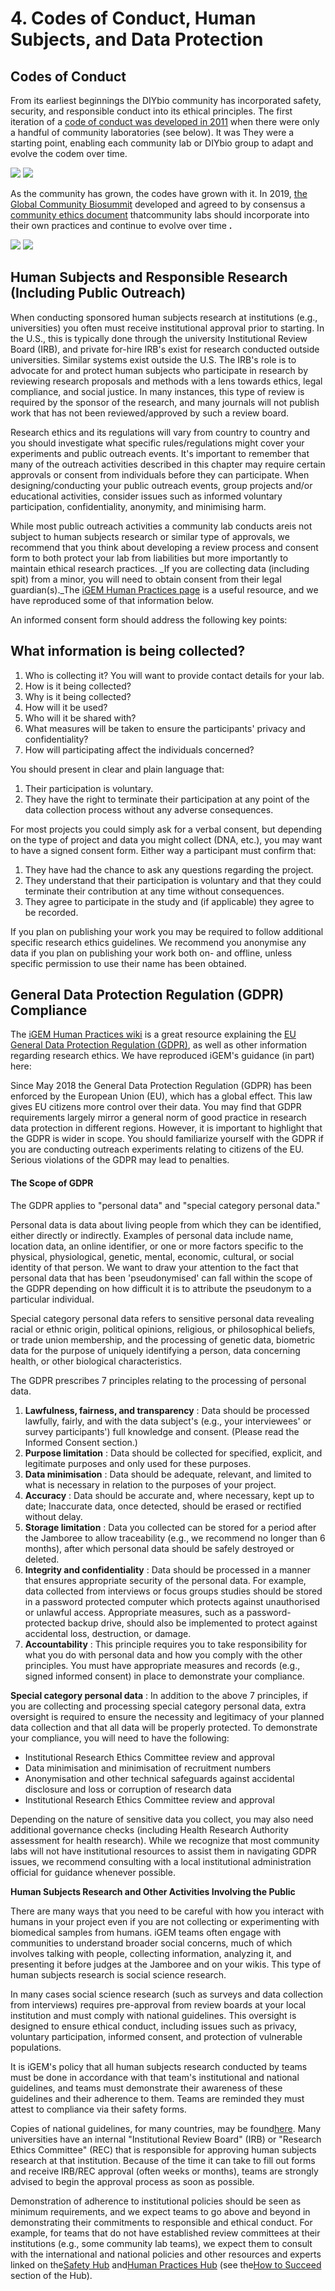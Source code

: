 # 4. Codes of Conduct, Human Subjects, and Data Protection
## Codes of Conduct

From its earliest beginnings the DIYbio community has incorporated safety, security, and responsible conduct into its ethical principles. The first iteration of a [code of conduct was developed in 2011](https://diybio.org/codes/) when there were only a handful of community laboratories (see below). It was They were a starting point, enabling each community lab or DIYbio group to adapt and evolve the codem over time.

![](img/image64.png) ![](img/image2.png)

As the community has grown, the codes have grown with it. In 2019, [the Global Community Biosummit](https://www.biosummit.org/) developed and agreed to by consensus a [community ethics document](https://www.biosummit.org/ethics) thatcommunity labs should incorporate into their own practices and continue to evolve over time **.**

![](img/image33.jpg) ![](img/image70.jpg)

## **Human Subjects and Responsible Research (Including Public Outreach)**

When conducting sponsored human subjects research at institutions (e.g., universities) you often must receive institutional approval prior to starting. In the U.S., this is typically done through the university Institutional Review Board (IRB), and private for-hire IRB&#39;s exist for research conducted outside universities. Similar systems exist outside the U.S. The IRB&#39;s role is to advocate for and protect human subjects who participate in research by reviewing research proposals and methods with a lens towards ethics, legal compliance, and social justice. In many instances, this type of review is required by the sponsor of the research, and many journals will not publish work that has not been reviewed/approved by such a review board.

Research ethics and its regulations will vary from country to country and you should investigate what specific rules/regulations might cover your experiments and public outreach events. It&#39;s important to remember that many of the outreach activities described in this chapter may require certain approvals or consent from individuals before they can participate. When designing/conducting your public outreach events, group projects and/or educational activities, consider issues such as informed voluntary participation, confidentiality, anonymity, and minimising harm.

While most public outreach activities a community lab conducts areis not subject to human subjects research or similar type of approvals, we recommend that you think about developing a review process and consent form to both protect your lab from liabilities but more importantly to maintain ethical research practices. _If you are collecting data (including spit) from a minor, you will need to obtain consent from their legal guardian(s)._The [iGEM Human Practices page](https://2019.igem.org/Human_Practices/Resources) is a useful resource, and we have reproduced some of that information below.

An informed consent form should address the following key points:

## What information is being collected?

1. Who is collecting it? You will want to provide contact details for your lab.
2. How is it being collected?
3. Why is it being collected?
4. How will it be used?
5. Who will it be shared with?
6. What measures will be taken to ensure the participants&#39; privacy and confidentiality?
7. How will participating affect the individuals concerned?

You should present in clear and plain language that:

1. Their participation is voluntary.
2. They have the right to terminate their participation at any point of the data collection process without any adverse consequences.

For most projects you could simply ask for a verbal consent, but depending on the type of project and data you might collect (DNA, etc.), you may want to have a signed consent form. Either way a participant must confirm that:

1. They have had the chance to ask any questions regarding the project.
2. They understand that their participation is voluntary and that they could terminate their contribution at any time without consequences.
3. They agree to participate in the study and (if applicable) they agree to be recorded.

If you plan on publishing your work you may be required to follow additional specific research ethics guidelines. We recommend you anonymise any data if you plan on publishing your work both on- and offline, unless specific permission to use their name has been obtained.

## **General Data Protection Regulation (GDPR) Compliance**

The [iGEM Human Practices wiki](https://2019.igem.org/Human_Practices/Resources) is a great resource explaining the [EU General Data Protection Regulation (GDPR)](https://ec.europa.eu/info/law/law-topic/data-protection_en), as well as other information regarding research ethics. We have reproduced iGEM&#39;s guidance (in part) here:

Since May 2018 the General Data Protection Regulation (GDPR) has been enforced by the European Union (EU), which has a global effect. This law gives EU citizens more control over their data. You may find that GDPR requirements largely mirror a general norm of good practice in research data protection in different regions. However, it is important to highlight that the GDPR is wider in scope. You should familiarize yourself with the GDPR if you are conducting outreach experiments relating to citizens of the EU. Serious violations of the GDPR may lead to penalties.

#### **The Scope of GDPR**

The GDPR applies to &quot;personal data&quot; and &quot;special category personal data.&quot;

Personal data is data about living people from which they can be identified, either directly or indirectly. Examples of personal data include name, location data, an online identifier, or one or more factors specific to the physical, physiological, genetic, mental, economic, cultural, or social identity of that person. We want to draw your attention to the fact that personal data that has been &#39;pseudonymised&#39; can fall within the scope of the GDPR depending on how difficult it is to attribute the pseudonym to a particular individual.

Special category personal data refers to sensitive personal data revealing racial or ethnic origin, political opinions, religious, or philosophical beliefs, or trade union membership, and the processing of genetic data, biometric data for the purpose of uniquely identifying a person, data concerning health, or other biological characteristics.

The GDPR prescribes 7 principles relating to the processing of personal data.

1. **Lawfulness, fairness, and transparency** : Data should be processed lawfully, fairly, and with the data subject&#39;s (e.g., your interviewees&#39; or survey participants&#39;) full knowledge and consent. (Please read the Informed Consent section.)
2. **Purpose limitation** : Data should be collected for specified, explicit, and legitimate purposes and only used for these purposes.
3. **Data minimisation** : Data should be adequate, relevant, and limited to what is necessary in relation to the purposes of your project.
4. **Accuracy** : Data should be accurate and, where necessary, kept up to date; Inaccurate data, once detected, should be erased or rectified without delay.
5. **Storage limitation** : Data you collected can be stored for a period after the Jamboree to allow traceability (e.g., we recommend no longer than 6 months), after which personal data should be safely destroyed or deleted.
6. **Integrity and confidentiality** : Data should be processed in a manner that ensures appropriate security of the personal data. For example, data collected from interviews or focus groups studies should be stored in a password protected computer which protects against unauthorised or unlawful access. Appropriate measures, such as a password-protected backup drive, should also be implemented to protect against accidental loss, destruction, or damage.
7. **Accountability** : This principle requires you to take responsibility for what you do with personal data and how you comply with the other principles. You must have appropriate measures and records (e.g., signed informed consent) in place to demonstrate your compliance.

**Special category personal data** : In addition to the above 7 principles, if you are collecting and processing special category personal data, extra oversight is required to ensure the necessity and legitimacy of your planned data collection and that all data will be properly protected. To demonstrate your compliance, you will need to have the following:

- Institutional Research Ethics Committee review and approval
- Data minimisation and minimisation of recruitment numbers
- Anonymisation and other technical safeguards against accidental disclosure and loss or corruption of research data
- Institutional Research Ethics Committee review and approval

Depending on the nature of sensitive data you collect, you may also need additional governance checks (including Health Research Authority assessment for health research). While we recognize that most community labs will not have institutional resources to assist them in navigating GDPR issues, we recommend consulting with a local institutional administration official for guidance whenever possible.

**Human Subjects Research and Other Activities Involving the Public**

There are many ways that you need to be careful with how you interact with humans in your project even if you are not collecting or experimenting with biomedical samples from humans. iGEM teams often engage with communities to understand broader social concerns, much of which involves talking with people, collecting information, analyzing it, and presenting it before judges at the Jamboree and on your wikis. This type of human subjects research is social science research.

In many cases social science research (such as surveys and data collection from interviews) requires pre-approval from review boards at your local institution and must comply with national guidelines. This oversight is designed to ensure ethical conduct, including issues such as privacy, voluntary participation, informed consent, and protection of vulnerable populations.

It is iGEM&#39;s policy that all human subjects research conducted by teams must be done in accordance with that team&#39;s institutional and national guidelines, and teams must demonstrate their awareness of these guidelines and their adherence to them. Teams are reminded they must attest to compliance via their safety forms.

Copies of national guidelines, for many countries, may be found[here](https://www.hhs.gov/ohrp/sites/default/files/2018-International-Compilation-of-Human-Research-Standards.pdf). Many universities have an internal &quot;Institutional Review Board&quot; (IRB) or &quot;Research Ethics Committee&quot; (REC) that is responsible for approving human subjects research at that institution. Because of the time it can take to fill out forms and receive IRB/REC approval (often weeks or months), teams are strongly advised to begin the approval process as soon as possible.

Demonstration of adherence to institutional policies should be seen as minimum requirements, and we expect teams to go above and beyond in demonstrating their commitments to responsible and ethical conduct. For example, for teams that do not have established review committees at their institutions (e.g., some community lab teams), we expect them to consult with the international and national policies and other resources and experts linked on the[Safety Hub](https://2019.igem.org/Safety) and[Human Practices Hub](https://2019.igem.org/Human_Practices) (see the[How to Succeed](https://2019.igem.org/Human_Practices/How_to_Succeed) section of the Hub).